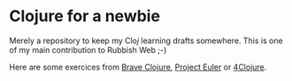 Clojure for a newbie
====================

Merely a repository to keep my Clo<i>j</i> learning drafts somewhere. This is one of my main contribution to Rubbish Web ;-)

Here are some exercices from [Brave Clojure](http://www.braveclojure.com/), [Project Euler](http://www.projecteuler.net/) or  [4Clojure](http://www.4clojure.com/problems/).
